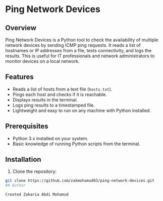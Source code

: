 # Ping Network Devices

## Overview

Ping Network Devices is a Python tool to check the availability of multiple network devices by sending ICMP ping requests. It reads a list of hostnames or IP addresses from a file, tests connectivity, and logs the results. This is useful for IT professionals and network administrators to monitor devices on a local network.

## Features

- Reads a list of hosts from a text file (`hosts.txt`).  
- Pings each host and checks if it is reachable.  
- Displays results in the terminal.  
- Logs ping results to a timestamped file.  
- Lightweight and easy to run on any machine with Python installed.

## Prerequisites

- Python 3.x installed on your system.  
- Basic knowledge of running Python scripts from the terminal.

## Installation

1. Clone the repository:

```bash
git clone https://github.com/zakmohamud03/ping-network-devices.git
## Author

Created Zakaria Abdi Mohamud
